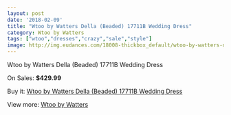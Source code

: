 ```yaml
---
layout: post
date: '2018-02-09'
title: "Wtoo by Watters Della (Beaded) 17711B Wedding Dress"
category: Wtoo by Watters
tags: ["wtoo","dresses","crazy","sale","style"]
image: http://img.eudances.com/18008-thickbox_default/wtoo-by-watters-della-beaded-17711b-wedding-dress.jpg
---
```

Wtoo by Watters Della (Beaded) 17711B Wedding Dress

On Sales: **$429.99**
<a href="https://www.eudances.com/en/wtoo-by-watters/5227-wtoo-by-watters-della-beaded-17711b-wedding-dress.html"><amp-img layout="responsive" width="600" height="600" src="//img.eudances.com/18008-thickbox_default/wtoo-by-watters-della-beaded-17711b-wedding-dress.jpg" alt="Wtoo by Watters Della (Beaded) 17711B Wedding Dress 0" /></a>
<a href="https://www.eudances.com/en/wtoo-by-watters/5227-wtoo-by-watters-della-beaded-17711b-wedding-dress.html"><amp-img layout="responsive" width="600" height="600" src="//img.eudances.com/18011-thickbox_default/wtoo-by-watters-della-beaded-17711b-wedding-dress.jpg" alt="Wtoo by Watters Della (Beaded) 17711B Wedding Dress 1" /></a>
<a href="https://www.eudances.com/en/wtoo-by-watters/5227-wtoo-by-watters-della-beaded-17711b-wedding-dress.html"><amp-img layout="responsive" width="600" height="600" src="//img.eudances.com/18010-thickbox_default/wtoo-by-watters-della-beaded-17711b-wedding-dress.jpg" alt="Wtoo by Watters Della (Beaded) 17711B Wedding Dress 2" /></a>
<a href="https://www.eudances.com/en/wtoo-by-watters/5227-wtoo-by-watters-della-beaded-17711b-wedding-dress.html"><amp-img layout="responsive" width="600" height="600" src="//img.eudances.com/18009-thickbox_default/wtoo-by-watters-della-beaded-17711b-wedding-dress.jpg" alt="Wtoo by Watters Della (Beaded) 17711B Wedding Dress 3" /></a>

Buy it: [Wtoo by Watters Della (Beaded) 17711B Wedding Dress](https://www.eudances.com/en/wtoo-by-watters/5227-wtoo-by-watters-della-beaded-17711b-wedding-dress.html "Wtoo by Watters Della (Beaded) 17711B Wedding Dress")

View more: [Wtoo by Watters](https://www.eudances.com/en/49-wtoo-by-watters "Wtoo by Watters")